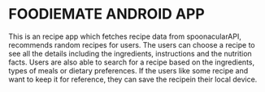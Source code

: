 # FOODIEMATE ANDROID APP
This is an recipe app which fetches recipe data from spoonacularAPI, recommends random recipes for users. The users can choose a recipe to see all the details including the ingredients, instructions and the nutrition facts. Users are also able to search for a recipe based on the ingredients, types of meals or dietary preferences. If the users like some recipe and want to keep it for reference, they can save the recipein their local device.

